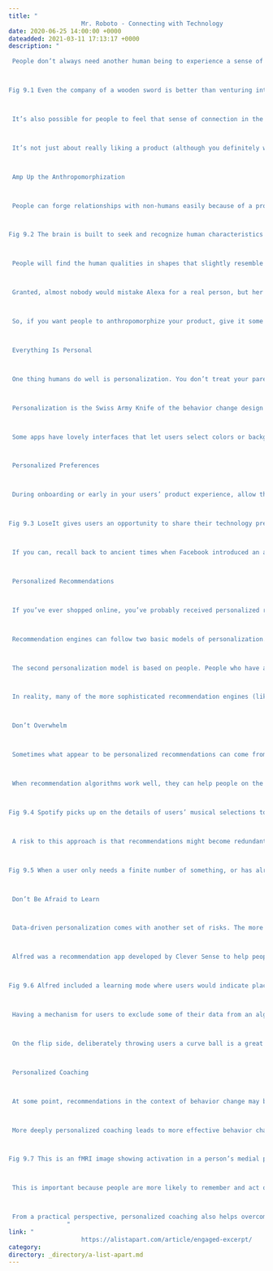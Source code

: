 ```yaml
---
title: "
					Mr. Roboto - Connecting with Technology				"
date: 2020-06-25 14:00:00 +0000
dateadded: 2021-03-11 17:13:17 +0000
description: "
					
 People don’t always need another human being to experience a sense of connection. The deep emotional bonds many people have with their pets proves this. (So might the popularity of the Pet Rock in the 1970s but that’s just speculation.) Even Link in The Legend of Zelda had an inanimate companion: his trusty sword (see Figure 9.1). 



Fig 9.1 Even the company of a wooden sword is better than venturing into Hyrule alone.



 It’s also possible for people to feel that sense of connection in the context of behavior change without having direct relationships with others. By building your product in a way that mimics some of the characteristics of a person-to-person relationship, you can make it possible for your users to feel connected to it. It is possible to coax your users to fall at least a little bit in love with your products; if you don’t believe me, try to get an iPhone user to switch operating systems. 



 It’s not just about really liking a product (although you definitely want users to really like your product). With the right design elements, your users might embark on a meaningful bond with your technology, where they feel engaged in an ongoing, two-way relationship with an entity that understands something important about them, yet is recognizably non-human. This is a true emotional attachment that supplies at least some of the benefits of a human-to-human relationship. This type of connection can help your users engage more deeply and for a longer period of time with your product. And that should ultimately help them get closer to their behavior change goals. 



 Amp Up the Anthropomorphization 



 People can forge relationships with non-humans easily because of a process called anthropomorphization. To anthropomorphize something means to impose human characteristics on it. It’s what happens when you see a face in the array of shapes on the right side in Figure 9.2, or when you carry on an extended conversation with your cat.[1] 



Fig 9.2 The brain is built to seek and recognize human characteristics whenever a pattern suggests they might be there. That means people interpret the array of shapes on the right as face-like, but not the one on the left.



 People will find the human qualities in shapes that slightly resemble a face, but you can help speed that process along by deliberately imbuing your product with physical or personality features that resemble people. Voice assistants like Siri, Cortana, and Alexa, for example, are easily perceived as human-like by users thanks to their ability to carry on a conversation much like a (somewhat single-minded) person. 



 Granted, almost nobody would mistake Alexa for a real person, but her human characteristics are pretty convincing. Some research suggests that children who grow up around these voice assistants may be less polite when asking for help, because they hear adults make demands of their devices without saying please or thank you. If you’re asking Siri for the weather report and there are little ones in earshot, consider adding the other magic words to your request. 



 So, if you want people to anthropomorphize your product, give it some human characteristics. Think names, avatars, a voice, or even something like a catchphrase. These details will put your users’ natural anthropomorphization tendencies into hyperdrive. 



 Everything Is Personal 



 One thing humans do well is personalization. You don’t treat your parent the same way you treat your spouse the same way you treat your boss. Each interaction is different based on the identity of the person you’re interacting with and the history you have with them. Technology can offer that same kind of individualized experience as another way to mimic people, with lots of other benefits. 



 Personalization is the Swiss Army Knife of the behavior change design toolkit. It can help you craft appropriate goals and milestones, deliver the right feedback at the right time, and offer users meaningful choices in context. It can also help forge an emotional connection between users and technology when it’s applied in a way that helps users feel seen and understood. 



 Some apps have lovely interfaces that let users select colors or background images or button placements for a “personalized” experience. While these types of features are nice, they don’t scratch the itch of belonging that true personalization does. When personalization works, it’s because it reflects something essential about the user back to them. That doesn’t mean it has to be incredibly deep, but it does need to be somewhat more meaningful than whether the user has a pink or green background on their home screen. 



 Personalized Preferences 



 During onboarding or early in your users’ product experience, allow them to personalize preferences that will shape their experiences in meaningful ways (not just color schemes and dashboard configurations). For example, Fitbit asks people their preferred names, and then greets them periodically using their selection. Similarly, LoseIt asks users during setup if they enjoy using data and technology as part of their weight loss process (Figure 9.3). Users who say yes are given an opportunity to integrate trackers and other devices with the app; users who say no are funneled to a manual entry experience. The user experience changes to honor something individual about the user. 



Fig 9.3 LoseIt gives users an opportunity to share their technology preferences during onboarding and then uses that choice to shape their future experience.



 If you can, recall back to ancient times when Facebook introduced an algorithmic sort of posts in the newsfeed. Facebook users tend to be upset anytime there’s a dramatic change to the interface, but their frustration with this one has persisted, for one core reason: Facebook to this day reverts to its own sorting algorithm as a default, even if a user has selected to organize content by date instead. This repeated insistence on their preference over users’ makes it less likely that users will feel “seen” by Facebook.[2] 



 Personalized Recommendations 



 If you’ve ever shopped online, you’ve probably received personalized recommendations. Amazon is the quintessential example of a recommendation engine. Other commonly encountered personalized recommendations include Facebook’s “People You May Know” and Netflix’s “Top Picks for [Your Name Here].” These tools use algorithms that suggest new items based on data about what people have done in the past. 



 Recommendation engines can follow two basic models of personalization. The first one is based on products or items. Each item is tagged with certain attributes. For example, if you were building a workout recommendation engine, you might tag the item of “bicep curls” with “arm exercise,” “upper arm,” and “uses weights.” An algorithm might then select “triceps pulldowns” as a similar item to recommend, since it matches on those attributes. This type of recommendation algorithm says, “If you liked this item, you will like this similar item.” 



 The second personalization model is based on people. People who have attributes in common are identified by a similarity index. These similarity indices can include tens or hundreds of variables to precisely match people to others who are like them in key ways. Then the algorithm makes recommendations based on items that lookalike users have chosen. This recommendation algorithm says, “People like you liked these items.” 



 In reality, many of the more sophisticated recommendation engines (like Amazon’s) blend the two types of algorithms in a hybrid approach. And they’re effective. McKinsey estimates that 35% of what Amazon sells and 75% of what Netflix users watch are recommended by these engines. 



 Don’t Overwhelm 



 Sometimes what appear to be personalized recommendations can come from a much simpler sort of algorithm that doesn’t take an individual user’s preferences into account at all. These algorithms might just surface the suggestions that are most popular among all users, which isn’t always a terrible strategy. Some things are popular for a reason. Or recommendations could be made in a set order that doesn’t depend on user characteristics at all. This appears to be the case with the Fabulous behavior change app that offers users a series of challenges like “drink water,” “eat a healthy breakfast,” and “get morning exercise,” regardless of whether these behaviors are already part of their routine or not. 



 When recommendation algorithms work well, they can help people on the receiving end feel like their preferences and needs are understood. When I browse the playlists Spotify creates for me, I see several aspects of myself reflected. There’s a playlist with my favorite 90s alt-rock, one with current artists I like, and a third with some of my favorite 80s music (Figure 9.4). Amazon has a similar ability to successfully extrapolate what a person might like from their browsing and purchasing history. I was always amazed that even though I didn’t buy any of my kitchen utensils from Amazon, they somehow figured out that I have the red KitchenAid line. 



Fig 9.4 Spotify picks up on the details of users’ musical selections to construct playlists that reflect multiple aspects of their tastes.



 A risk to this approach is that recommendations might become redundant as the database of items grows. Retail products are an easy example; for many items, once people have bought one, they likely don’t need another, but algorithms aren’t always smart enough to stop recommending similar purchases (see Figure 9.5). The same sort of repetition can happen with behavior change programs. There are only so many different ways to set reminders, for example, so at some point it’s a good idea to stop bombarding a user with suggestions on the topic. 



Fig 9.5 When a user only needs a finite number of something, or has already satisfied a need, it’s easy for recommendations to become redundant.



 Don’t Be Afraid to Learn 



 Data-driven personalization comes with another set of risks. The more you know about users, the more they expect you to provide relevant and accurate suggestions. Even the smartest technology will get things wrong sometimes. Give your users opportunities to point out if your product is off-base, and adjust accordingly. Not only will this improve your accuracy over time, but it will also reinforce your users’ feelings of being cared for. 



 Alfred was a recommendation app developed by Clever Sense to help people find new restaurants based on their own preferences, as well as input from their social networks. One of Alfred’s mechanisms for gathering data was to ask users to confirm which restaurants they liked from a list of possibilities (see Figure 9.6). Explicitly including training in the experience helped Alfred make better and better recommendations while also giving users the opportunity to chalk errors up to a need for more training.[3] 



Fig 9.6 Alfred included a learning mode where users would indicate places they already enjoyed eating. That data helped improve Alfred’s subsequent recommendations.



 Having a mechanism for users to exclude some of their data from an algorithm can also be helpful. Amazon allows users to indicate which items in their purchase history should be ignored when making recommendations—a feature that comes in handy if you buy gifts for loved ones whose tastes are very different from yours. 



 On the flip side, deliberately throwing users a curve ball is a great way to learn more about their tastes and preferences. Over time, algorithms are likely to become more consistent as they get better at pattern matching. Adding the occasional mold-breaking suggestion can prevent boredom and better account for users’ quirks. Just because someone loves meditative yoga doesn’t mean they don’t also like going mountain biking once in a while, but most recommendation engines won’t learn that because they’ll be too busy recommending yoga videos and mindfulness exercises. Every now and then add something into the mix that users won’t expect. They’ll either reject it or give it a whirl; either way, your recommendation engine gets smarter. 



 Personalized Coaching 



 At some point, recommendations in the context of behavior change may become something more robust: an actual personalized plan of action. When recommendations grow out of the “you might also like” phase into “here’s a series of steps that should work for you,” they become a little more complicated. Once a group of personalized recommendations have some sort of cohesiveness to systematically guide a person toward a goal, it becomes coaching. 



 More deeply personalized coaching leads to more effective behavior change. One study by Dr. Vic Strecher, whom you met in Chapter 3, showed that the more a smoking cessation coaching plan was personalized, the more likely people were to successfully quit smoking. A follow-up study by Dr. Strecher’s team used fMRI technology to discover that when people read personalized information, it activates areas of their brain associated with the self (see Figure 9.7). That is, people perceive personalized information as self-relevant on a neurological level. 



Fig 9.7 This is an fMRI image showing activation in a person’s medial prefrontal cortex (mPFC), an area of the brain associated with the self. The brain activity was recorded after showing people personalized health information.



 This is important because people are more likely to remember and act on relevant information. If you want people to do something, personalize the experience that shows them how. 



 From a practical perspective, personalized coaching also helps overcome a common barrier: People do not want to spend a lot of time reading content. If your program can provide only the most relevant items while leaving the generic stuff on the cutting room floor, you’ll offer more concise content that people may actually read. 
				"
link: "
					https://alistapart.com/article/engaged-excerpt/				"
category:
directory: _directory/a-list-apart.md
---
```

